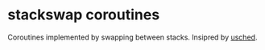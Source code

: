 # stackswap coroutines

Coroutines implemented by swapping between stacks. Insipred by [usched](https://github.com/nikitadanilov/usched).
